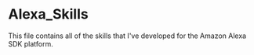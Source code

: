 # Alexa_Skills

This file contains all of the skills that I've developed for the Amazon Alexa SDK platform. 

